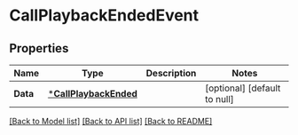 # CallPlaybackEndedEvent

## Properties
Name | Type | Description | Notes
------------ | ------------- | ------------- | -------------
**Data** | [***CallPlaybackEnded**](CallPlaybackEnded.md) |  | [optional] [default to null]

[[Back to Model list]](../README.md#documentation-for-models) [[Back to API list]](../README.md#documentation-for-api-endpoints) [[Back to README]](../README.md)

